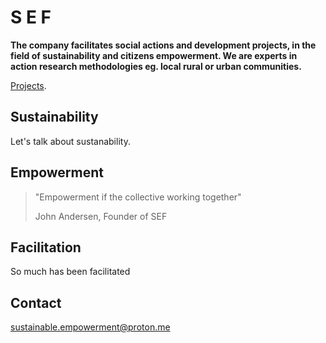 # S E F
**The company facilitates social actions and development projects, in the field of sustainability and citizens empowerment. We are experts in action research methodologies eg. local rural or urban communities.** 

[Projects](./projects.md).


## Sustainability

Let's talk about sustanability.

## Empowerment

> "Empowerment if the collective working together"
>
> John Andersen, Founder of SEF

## Facilitation

So much has been facilitated

## Contact

sustainable.empowerment@proton.me
